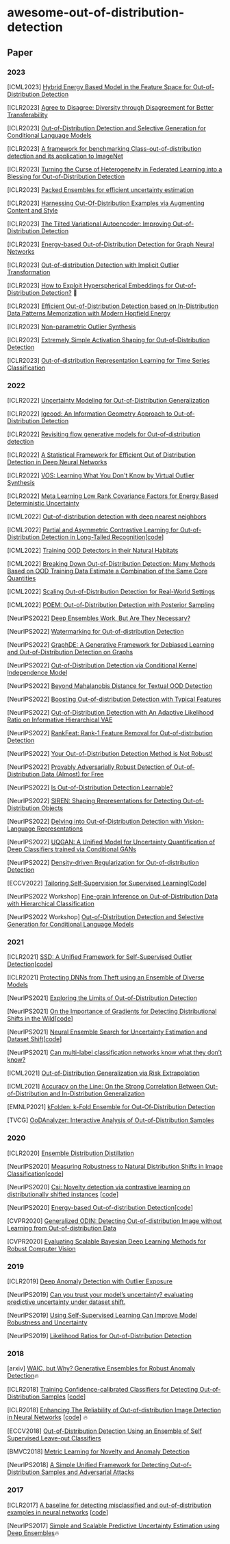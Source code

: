 # awesome-out-of-distribution-detection

## Paper

### 2023 
[ICML2023] [Hybrid Energy Based Model in the Feature Space for Out-of-Distribution Detection](https://arxiv.org/pdf/2305.16966.pdf)

[ICLR2023] [Agree to Disagree: Diversity through Disagreement for Better Transferability](https://openreview.net/forum?id=K7CbYQbyYhY)

[ICLR2023] [Out-of-Distribution Detection and Selective Generation for Conditional Language Models](https://openreview.net/forum?id=kJUS5nD0vPB)

[ICLR2023] [A framework for benchmarking Class-out-of-distribution detection and its application to ImageNet](https://openreview.net/forum?id=Iuubb9W6Jtk)

[ICLR2023] [Turning the Curse of Heterogeneity in Federated Learning into a Blessing for Out-of-Distribution Detection](https://openreview.net/forum?id=mMNimwRb7Gr)

[ICLR2023] [Packed Ensembles for efficient uncertainty estimation](https://openreview.net/forum?id=XXTyv1zD9zD)

[ICLR2023] [Harnessing Out-Of-Distribution Examples via Augmenting Content and Style](https://openreview.net/forum?id=boNyg20-JDm)

[ICLR2023] [The Tilted Variational Autoencoder: Improving Out-of-Distribution Detection](https://openreview.net/forum?id=YlGsTZODyjz)

[ICLR2023] [Energy-based Out-of-Distribution Detection for Graph Neural Networks](https://openreview.net/forum?id=zoz7Ze4STUL)

[ICLR2023] [Out-of-distribution Detection with Implicit Outlier Transformation](https://openreview.net/forum?id=hdghx6wbGuD)

[ICLR2023] [How to Exploit Hyperspherical Embeddings for Out-of-Distribution Detection?](https://openreview.net/forum?id=aEFaE0W5pAd) 🌟

[ICLR2023] [Efficient Out-of-Distribution Detection based on In-Distribution Data Patterns Memorization with Modern Hopfield Energy](https://openreview.net/forum?id=KkazG4lgKL)

[ICLR2023] [Non-parametric Outlier Synthesis](https://openreview.net/forum?id=JHklpEZqduQ)

[ICLR2023] [Extremely Simple Activation Shaping for Out-of-Distribution Detection](https://openreview.net/forum?id=ndYXTEL6cZz)

[ICLR2023] [Out-of-distribution Representation Learning for Time Series Classification](https://openreview.net/forum?id=ndYXTEL6cZz)

### 2022 
[ICLR2022] [Uncertainty Modeling for Out-of-Distribution Generalization](https://openreview.net/pdf?id=6HN7LHyzGgC)

[ICLR2022] [Igeood: An Information Geometry Approach to Out-of-Distribution Detection](https://openreview.net/pdf?id=mfwdY3U_9ea)

[ICLR2022] [Revisiting flow generative models for Out-of-distribution detection](https://openreview.net/pdf?id=6y2KBh-0Fd9)

[ICLR2022] [A Statistical Framework for Efficient Out of Distribution Detection in Deep Neural Networks](https://openreview.net/pdf?id=Oy9WeuZD51)

[ICLR2022] [VOS: Learning What You Don't Know by Virtual Outlier Synthesis](https://openreview.net/pdf?id=TW7d65uYu5M)

[ICLR2022] [Meta Learning Low Rank Covariance Factors for Energy Based Deterministic Uncertainty](https://openreview.net/pdf?id=GQd7mXSPua)

[ICML2022] [Out-of-distribution detection with deep nearest neighbors](https://proceedings.mlr.press/v162/sun22d/sun22d.pdf)

[ICML2022] [Partial and Asymmetric Contrastive Learning for Out-of-Distribution Detection in Long-Tailed Recognition](https://proceedings.mlr.press/v162/wang22aq/wang22aq.pdf)[[code](https://github.com/amazon-science/long-tailed-ood-detection)]

[ICML2022] [Training OOD Detectors in their Natural Habitats](https://proceedings.mlr.press/v162/katz-samuels22a/katz-samuels22a.pdf)

[ICML2022] [Breaking Down Out-of-Distribution Detection: Many Methods Based on OOD Training Data Estimate a Combination of the Same Core Quantities](https://proceedings.mlr.press/v162/bitterwolf22a/bitterwolf22a.pdf)

[ICML2022] [Scaling Out-of-Distribution Detection for Real-World Settings](https://proceedings.mlr.press/v162/hendrycks22a/hendrycks22a.pdf)

[ICML2022] [POEM: Out-of-Distribution Detection with Posterior Sampling](https://proceedings.mlr.press/v162/ming22a/ming22a.pdf)

[NeurIPS2022] [Deep Ensembles Work, But Are They Necessary?](https://arxiv.org/pdf/2202.06985.pdf)

[NeurIPS2022] [Watermarking for Out-of-distribution Detection](https://openreview.net/pdf?id=6rhl2k1SUGs)

[NeurIPS2022] [GraphDE: A Generative Framework for Debiased Learning and Out-of-Distribution Detection on Graphs](https://openreview.net/pdf?id=mSiPuHIP7t8)

[NeurIPS2022] [Out-of-Distribution Detection via Conditional Kernel Independence Model](https://openreview.net/pdf?id=rTTh1RIn6E)

[NeurIPS2022] [Beyond Mahalanobis Distance for Textual OOD Detection](https://openreview.net/pdf?id=ReB7CCByD6U)

[NeurIPS2022] [Boosting Out-of-distribution Detection with Typical Features](https://openreview.net/pdf?id=4maAiUt0A4)

[NeurIPS2022] [Out-of-Distribution Detection with An Adaptive Likelihood Ratio on Informative Hierarchical VAE](https://openreview.net/pdf?id=vMQ1V_z0TxU)

[NeurIPS2022] [RankFeat: Rank-1 Feature Removal for Out-of-distribution Detection](https://openreview.net/pdf?id=-deKNiSOXLG)

[NeurIPS2022] [Your Out-of-Distribution Detection Method is Not Robust!](https://openreview.net/pdf?id=YUEP3ZmkL1)

[NeurIPS2022] [Provably Adversarially Robust Detection of Out-of-Distribution Data (Almost) for Free](https://openreview.net/pdf?id=9ZWgrozGP0)

[NeurIPS2022] [Is Out-of-Distribution Detection Learnable?](https://openreview.net/pdf?id=sde_7ZzGXOE)

[NeurIPS2022] [SIREN: Shaping Representations for Detecting Out-of-Distribution Objects](https://openreview.net/pdf?id=8E8tgnYlmN)

[NeurIPS2022] [Delving into Out-of-Distribution Detection with Vision-Language Representations](https://openreview.net/pdf?id=KnCS9390Va)

[NeurIPS2022] [UQGAN: A Unified Model for Uncertainty Quantification of Deep Classifiers trained via Conditional GANs](https://openreview.net/pdf?id=djOANbV2zSu)

[NeurIPS2022] [Density-driven Regularization for Out-of-distribution Detection](https://openreview.net/pdf?id=aZQJMVx8fk)

[ECCV2022] [Tailoring Self-Supervision for Supervised Learning](https://www.ecva.net/papers/eccv_2022/papers_ECCV/papers/136850342.pdf)[[Code](https://github.com/wjun0830/Localizable-Rotation)]


[NeurIPS2022 Workshop] [Fine-grain Inference on Out-of-Distribution Data with Hierarchical Classification](https://arxiv.org/pdf/2209.04493.pdf)

[NeurIPS2022 Workshop] [Out-of-Distribution Detection and Selective Generation for Conditional Language Models](https://arxiv.org/pdf/2209.15558.pdf)



### 2021
[ICLR2021] [SSD: A Unified Framework for Self-Supervised Outlier Detection](https://openreview.net/pdf?id=v5gjXpmR8J)[[code](https://github.com/inspire-group/SSD)]

[ICLR2021] [Protecting DNNs from Theft using an Ensemble of Diverse Models](https://openreview.net/pdf?id=LucJxySuJcE)

[NeurIPS2021] [Exploring the Limits of Out-of-Distribution Detection](https://proceedings.neurips.cc/paper/2021/file/3941c4358616274ac2436eacf67fae05-Paper.pdf)

[NeurIPS2021] [On the Importance of Gradients for Detecting Distributional Shifts in the Wild](https://proceedings.neurips.cc/paper/2021/file/063e26c670d07bb7c4d30e6fc69fe056-Paper.pdf)[[code](https://github.com/deeplearning-wisc/gradnorm_ood)]

[NeurIPS2021] [Neural Ensemble Search for Uncertainty Estimation and Dataset Shift](https://proceedings.neurips.cc/paper/2021/file/41a6fd31aa2e75c3c6d427db3d17ea80-Paper.pdf)[[code](https://github.com/automl/nes)]

[NeurIPS2021] [Can multi-label classification networks know what they don’t know?](https://proceedings.neurips.cc/paper/2021/file/f3b7e5d3eb074cde5b76e26bc0fb5776-Paper.pdf)

[ICML2021] [Out-of-Distribution Generalization via Risk Extrapolation](http://proceedings.mlr.press/v139/krueger21a/krueger21a.pdf)

[ICML2021] [Accuracy on the Line: On the Strong Correlation Between Out-of-Distribution and In-Distribution Generalization
](http://proceedings.mlr.press/v139/miller21b/miller21b.pdf)

[EMNLP2021] [kFolden: k-Fold Ensemble for Out-Of-Distribution Detection](https://arxiv.org/pdf/2108.12731.pdf)

[TVCG] [OoDAnalyzer: Interactive Analysis of Out-of-Distribution Samples
](https://ieeexplore.ieee.org/stamp/stamp.jsp?tp=&arnumber=8994105)

### 2020
[ICLR2020] [Ensemble Distribution Distillation](https://openreview.net/pdf?id=BygSP6Vtvr)

[NeurIPS2020] [Measuring Robustness to Natural Distribution Shifts in Image Classification](https://proceedings.neurips.cc/paper/2020/file/d8330f857a17c53d217014ee776bfd50-Paper.pdf)[[code](https://modestyachts.github.io/imagenet-testbed/)]

[NeurIPS2020] [Csi: Novelty detection via contrastive learning on distributionally shifted instances](https://proceedings.neurips.cc/paper/2020/file/8965f76632d7672e7d3cf29c87ecaa0c-Paper.pdf) [[code](https://github.com/alinlab/CSI)]

[NeurIPS2020] [Energy-based Out-of-distribution Detection](https://proceedings.neurips.cc/paper/2020/file/f5496252609c43eb8a3d147ab9b9c006-Paper.pdf)[[code](https://github.com/wetliu/energy_ood)]

[CVPR2020] [Generalized ODIN: Detecting Out-of-distribution Image without Learning from Out-of-distribution Data](https://openaccess.thecvf.com/content_CVPR_2020/papers/Hsu_Generalized_ODIN_Detecting_Out-of-Distribution_Image_Without_Learning_From_Out-of-Distribution_Data_CVPR_2020_paper.pdf)

[CVPR2020] [Evaluating Scalable Bayesian Deep Learning Methods for Robust Computer Vision](https://openaccess.thecvf.com/content_CVPRW_2020/papers/w20/Gustafsson_Evaluating_Scalable_Bayesian_Deep_Learning_Methods_for_Robust_Computer_Vision_CVPRW_2020_paper.pdf)

### 2019
[ICLR2019] [Deep Anomaly Detection with Outlier Exposure](https://openreview.net/pdf?id=HyxCxhRcY7)

[NeurIPS2019] [Can you trust your model’s uncertainty? evaluating predictive uncertainty under dataset shift.](https://proceedings.neurips.cc/paper/2019/file/8558cb408c1d76621371888657d2eb1d-Paper.pdf)

[NeurIPS2019] [Using Self-Supervised Learning Can Improve Model Robustness and Uncertainty](https://proceedings.neurips.cc/paper/2019/file/a2b15837edac15df90721968986f7f8e-Paper.pdf)

[NeurIPS2019] [Likelihood Ratios for Out-of-Distribution Detection](https://proceedings.neurips.cc/paper/2019/file/1e79596878b2320cac26dd792a6c51c9-Paper.pdf)

### 2018
[arxiv] [WAIC, but Why? Generative Ensembles for Robust Anomaly Detection](https://arxiv.org/abs/1810.01392):fire:

[ICLR2018] [Training Confidence-calibrated Classifiers for Detecting Out-of-Distribution Samples](https://arxiv.org/pdf/1711.09325.pdf) [[code](https://github.com/alinlab/Confident_classifier)]

[ICLR2018] [Enhancing The Reliability of Out-of-distribution Image Detection in Neural Networks](https://arxiv.org/pdf/1706.02690.pdf) [[code](https://github.com/facebookresearch/odin)] :fire:

[ECCV2018] [Out-of-Distribution Detection Using an Ensemble of Self Supervised Leave-out Classifiers](https://openaccess.thecvf.com/content_ECCV_2018/papers/Apoorv_Vyas_Out-of-Distribution_Detection_Using_ECCV_2018_paper.pdf)

[BMVC2018] [Metric Learning for Novelty and Anomaly Detection](https://arxiv.org/pdf/1808.05492.pdf)

[NeurIPS2018] [A Simple Unified Framework for Detecting Out-of-Distribution Samples and Adversarial Attacks](https://proceedings.neurips.cc/paper/2018/file/abdeb6f575ac5c6676b747bca8d09cc2-Paper.pdf)

### 2017
[ICLR2017] [A baseline for detecting misclassified and out-of-distribution examples in neural networks](https://arxiv.org/pdf/1610.02136.pdf) [[code](https://github.com/hendrycks/error-detection)]

[NeurIPS2017] [Simple and Scalable Predictive Uncertainty Estimation using Deep Ensembles](https://proceedings.neurips.cc/paper/2017/file/9ef2ed4b7fd2c810847ffa5fa85bce38-Paper.pdf):fire:










